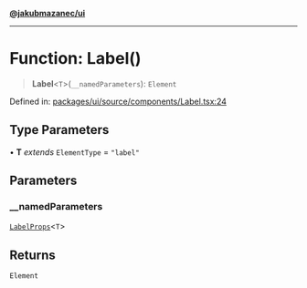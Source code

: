 [**@jakubmazanec/ui**](../README.md)

---

# Function: Label()

> **Label**\<`T`\>(`__namedParameters`): `Element`

Defined in:
[packages/ui/source/components/Label.tsx:24](https://github.com/jakubmazanec/tools/blob/412167e80a7675933e43d5220a19d05130301e2d/packages/ui/source/components/Label.tsx#L24)

## Type Parameters

• **T** _extends_ `ElementType` = `"label"`

## Parameters

### \_\_namedParameters

[`LabelProps`](../type-aliases/LabelProps.md)\<`T`\>

## Returns

`Element`
